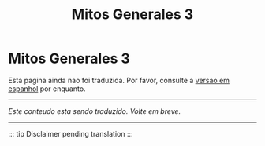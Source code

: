 ﻿---
title: Mitos Generales 3
---

<!-- TODO: translation missing -->

# Mitos Generales 3

Esta pagina ainda nao foi traduzida. Por favor, consulte a [versao em espanhol](/es/mitos-generales-3) por enquanto.

---

*Este conteudo esta sendo traduzido. Volte em breve.*

---

::: tip
Disclaimer pending translation
:::
